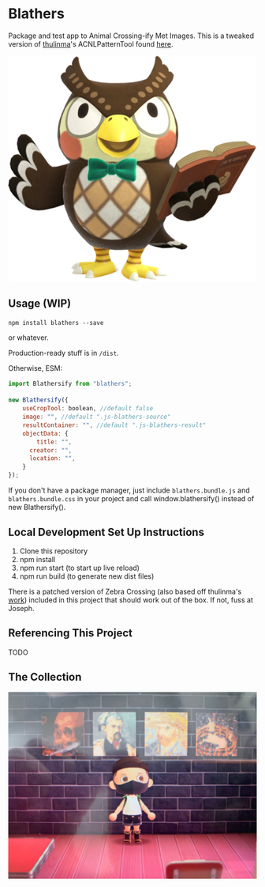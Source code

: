 # Blathers

Package and test app to Animal Crossing-ify Met Images. This is a tweaked version of [thulinma](https://github.com/thulinma)'s ACNLPatternTool found [here](https://github.com/Thulinma/ACNLPatternTool).

![Blathers](blathers.png)

## Usage (WIP)

    npm install blathers --save

or whatever.

Production-ready stuff is in `/dist`.

Otherwise, ESM:

```js
import Blathersify from "blathers";

new Blathersify({
	useCropTool: boolean, //default false
	image: "", //default ".js-blathers-source"
	resultContainer: "", //default ".js-blathers-result"
	objectData: {
		title: "",
	  creator: "",
	  location: "",
	}
});
```

If you don't have a package manager, just include `blathers.bundle.js` and `blathers.bundle.css` in your project
and call window.blathersify() instead of new Blathersify().


## Local Development Set Up Instructions

1. Clone this repository
2. npm install
3. npm run start (to start up live reload)
4. npm run build (to generate new dist files)

There is a patched version of Zebra Crossing (also based off thulinma's [work](https://github.com/Thulinma/zxing-js-library/tree/c0584ff4133dd68fc996ac8e45cdff40a6d1f483)) included in this project that should work out of the box. If not, fuss at Joseph.

## Referencing This Project

TODO

## The Collection

![Blathers](joseph.jpg)
